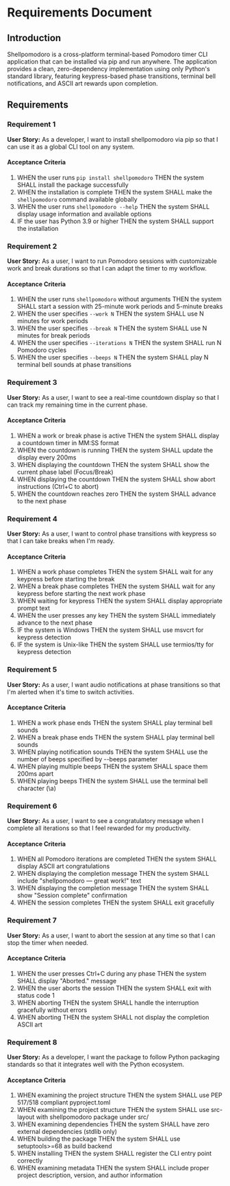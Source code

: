 # Requirements Document

## Introduction

Shellpomodoro is a cross-platform terminal-based Pomodoro timer CLI application that can be installed via pip and run anywhere. The application provides a clean, zero-dependency implementation using only Python's standard library, featuring keypress-based phase transitions, terminal bell notifications, and ASCII art rewards upon completion.

## Requirements

### Requirement 1

**User Story:** As a developer, I want to install shellpomodoro via pip so that I can use it as a global CLI tool on any system.

#### Acceptance Criteria

1. WHEN the user runs `pip install shellpomodoro` THEN the system SHALL install the package successfully
2. WHEN the installation is complete THEN the system SHALL make the `shellpomodoro` command available globally
3. WHEN the user runs `shellpomodoro --help` THEN the system SHALL display usage information and available options
4. IF the user has Python 3.9 or higher THEN the system SHALL support the installation

### Requirement 2

**User Story:** As a user, I want to run Pomodoro sessions with customizable work and break durations so that I can adapt the timer to my workflow.

#### Acceptance Criteria

1. WHEN the user runs `shellpomodoro` without arguments THEN the system SHALL start a session with 25-minute work periods and 5-minute breaks
2. WHEN the user specifies `--work N` THEN the system SHALL use N minutes for work periods
3. WHEN the user specifies `--break N` THEN the system SHALL use N minutes for break periods
4. WHEN the user specifies `--iterations N` THEN the system SHALL run N Pomodoro cycles
5. WHEN the user specifies `--beeps N` THEN the system SHALL play N terminal bell sounds at phase transitions

### Requirement 3

**User Story:** As a user, I want to see a real-time countdown display so that I can track my remaining time in the current phase.

#### Acceptance Criteria

1. WHEN a work or break phase is active THEN the system SHALL display a countdown timer in MM:SS format
2. WHEN the countdown is running THEN the system SHALL update the display every 200ms
3. WHEN displaying the countdown THEN the system SHALL show the current phase label (Focus/Break)
4. WHEN displaying the countdown THEN the system SHALL show abort instructions (Ctrl+C to abort)
5. WHEN the countdown reaches zero THEN the system SHALL advance to the next phase

### Requirement 4

**User Story:** As a user, I want to control phase transitions with keypress so that I can take breaks when I'm ready.

#### Acceptance Criteria

1. WHEN a work phase completes THEN the system SHALL wait for any keypress before starting the break
2. WHEN a break phase completes THEN the system SHALL wait for any keypress before starting the next work phase
3. WHEN waiting for keypress THEN the system SHALL display appropriate prompt text
4. WHEN the user presses any key THEN the system SHALL immediately advance to the next phase
5. IF the system is Windows THEN the system SHALL use msvcrt for keypress detection
6. IF the system is Unix-like THEN the system SHALL use termios/tty for keypress detection

### Requirement 5

**User Story:** As a user, I want audio notifications at phase transitions so that I'm alerted when it's time to switch activities.

#### Acceptance Criteria

1. WHEN a work phase ends THEN the system SHALL play terminal bell sounds
2. WHEN a break phase ends THEN the system SHALL play terminal bell sounds
3. WHEN playing notification sounds THEN the system SHALL use the number of beeps specified by --beeps parameter
4. WHEN playing multiple beeps THEN the system SHALL space them 200ms apart
5. WHEN playing beeps THEN the system SHALL use the terminal bell character (\a)

### Requirement 6

**User Story:** As a user, I want to see a congratulatory message when I complete all iterations so that I feel rewarded for my productivity.

#### Acceptance Criteria

1. WHEN all Pomodoro iterations are completed THEN the system SHALL display ASCII art congratulations
2. WHEN displaying the completion message THEN the system SHALL include "shellpomodoro — great work!" text
3. WHEN displaying the completion message THEN the system SHALL show "Session complete" confirmation
4. WHEN the session completes THEN the system SHALL exit gracefully

### Requirement 7

**User Story:** As a user, I want to abort the session at any time so that I can stop the timer when needed.

#### Acceptance Criteria

1. WHEN the user presses Ctrl+C during any phase THEN the system SHALL display "Aborted." message
2. WHEN the user aborts the session THEN the system SHALL exit with status code 1
3. WHEN aborting THEN the system SHALL handle the interruption gracefully without errors
4. WHEN aborting THEN the system SHALL not display the completion ASCII art

### Requirement 8

**User Story:** As a developer, I want the package to follow Python packaging standards so that it integrates well with the Python ecosystem.

#### Acceptance Criteria

1. WHEN examining the project structure THEN the system SHALL use PEP 517/518 compliant pyproject.toml
2. WHEN examining the project structure THEN the system SHALL use src-layout with shellpomodoro package under src/
3. WHEN examining dependencies THEN the system SHALL have zero external dependencies (stdlib only)
4. WHEN building the package THEN the system SHALL use setuptools>=68 as build backend
5. WHEN installing THEN the system SHALL register the CLI entry point correctly
6. WHEN examining metadata THEN the system SHALL include proper project description, version, and author information